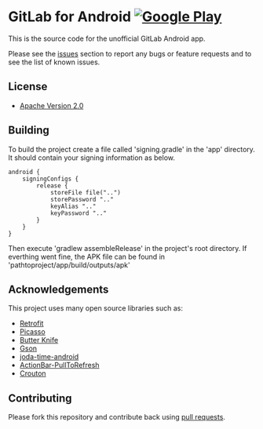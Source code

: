 # GitLab for Android [![Google Play](http://developer.android.com/images/brand/en_generic_rgb_wo_45.png)](https://play.google.com/store/apps/details?id=com.bd.gitlab)

This is the source code for the unofficial GitLab Android app.

Please see the [issues](https://github.com/ekx/GitLabAndroid/issues) section to
report any bugs or feature requests and to see the list of known issues.

## License

* [Apache Version 2.0](http://www.apache.org/licenses/LICENSE-2.0.html)

## Building

To build the project create a file called 'signing.gradle' in the 'app' directory. It should contain your signing information as below.

```
android {
    signingConfigs { 
        release {
            storeFile file("..")
            storePassword ".."
            keyAlias ".."
            keyPassword ".."
        }
    }
}
```

Then execute 'gradlew assembleRelease' in the project's root directory. If everthing went fine, the APK file can be found in 'pathtoproject/app/build/outputs/apk'

## Acknowledgements

This project uses many open source libraries such as:

* [Retrofit](https://github.com/square/retrofit)
* [Picasso](https://github.com/square/picasso)
* [Butter Knife](https://github.com/JakeWharton/butterknife)
* [Gson](https://code.google.com/p/google-gson/)
* [joda-time-android](https://github.com/dlew/joda-time-android)
* [ActionBar-PullToRefresh](https://github.com/chrisbanes/ActionBar-PullToRefresh)
* [Crouton](https://github.com/keyboardsurfer/Crouton)

## Contributing

Please fork this repository and contribute back using
[pull requests](https://github.com/ekx/GitLabAndroid/pulls).